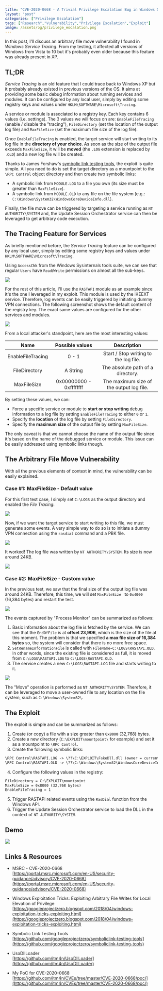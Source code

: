 ```yaml
---
title: "CVE-2020-0668 - A Trivial Privilege Escalation Bug in Windows Service Tracing" 
layout: "post"
categories: ["Privilege Escalation"]
tags: ["Research","Vulnerability","Privilege Escalation","Exploit"]
image: /assets/og/privilege_escalation.png
---
```


In this post, I'll discuss an arbitrary file move vulnerability I found in _Windows Service Tracing_. From my testing, it affected all versions of Windows from Vista to 10 but it's probably even older because this feature was already present in XP. 


## TL;DR

_Service Tracing_ is an old feature that I could trace back to Windows XP but it probably already existed in previous versions of the OS. It aims at providing some basic debug information about running services and modules. It can be configured by any local user, simply by editing some registry keys and values under `HKLM\SOFTWARE\Microsoft\Tracing`. 

A service or module is associated to a registry key. Each key contains 6 values (i.e. settings). The 3 values we will focus on are: `EnableFileTracing` (enable / disable the "tracing"), `FileDirectory` (set the location of the output log file) and `MaxFileSize` (set the maximum file size of the log file).

Once `EnableFileTracing` is enabled, the target service will start writing to its log file in the __directory of your choice__. As soon as the size of the output file exceeds `MaxFileSize`, it will be __moved__ (the `.LOG` extension is replaced by `.OLD`) and a new log file will be created. 

Thanks to James Forshaw's [symbolic link testing tools](https://github.com/googleprojectzero/symboliclink-testing-tools), the exploit is quite simple. All you need to do is set the target directory as a mountpoint to the `\RPC Control` object directory and then create two symbolic links:

- A symbolic link from `MODULE.LOG` to a file you own (its size must be greater than `MaxFileSize`). 
- A symbolic link from `MODULE.OLD` to any file on the file system (e.g.: `C:\Windows\System32\WindowsCoreDeviceInfo.dll`).

Finally, the file move can be triggered by targeting a service running as `NT AUTHORITY\SYSTEM` and, the Update Session Orchestrator service can then be leveraged to get arbitrary code execution. 


## The Tracing Feature for Services 

As briefly mentioned before, the _Service Tracing_ feature can be configured by any local user, simply by editing some registry keys and values under `HKLM\SOFTWARE\Microsoft\Tracing`. 

Using `AccessChk` from the Windows Sysinternals tools suite, we can see that regular `Users` have `Read`/`Write` permissions on almost all the sub-keys. 

![](/assets/posts/2020-02-14-cve-2020-0668-windows-service-tracing-eop/01_accesschk-reg-tracing.png)

For the rest of this article, I'll use the `RASTAPI` module as an example since it's the one I leveraged in my exploit. This module is used by the IKEEXT service. Therefore, log events can be easily triggered by initiating dummy VPN connections. The following screenshot shows the default content of the registry key. The exact same values are configured for the other services and modules. 

![](/assets/posts/2020-02-14-cve-2020-0668-windows-service-tracing-eop/02_reg-tracing-rastapi.png)

From a local attacker's standpoint, here are the most interesting values:

| Name | Possible values | Description |
| :---: | :---: | :---: | 
| EnableFileTracing | 0 - 1 | Start / Stop writing to the log file.  |
| FileDirectory | A String | The absolute path of a directory. |
| MaxFileSize | 0x00000000 - 0xffffffff | The maximum size of the output log file. |

By setting these values, we can:

- Force a specific service or module to __start or stop writing__ debug information to a log file by setting `EnableFileTracing` to either `0` or `1`.
- Specify the __location__ of the log file by setting `FileDirectory`.
- Specify the __maximum size__ of the output file by setting `MaxFileSize`.

The only caveat is that we cannot choose the name of the output file since it's based on the name of the debugged service or module. This issue can be easily addressed using symbolic links though. 


## The Arbitrary File Move Vulnerability 

With all the previous elements of context in mind, the vulnerability can be easily explained. 

### Case #1: MaxFileSize - Default value 

For this first test case, I simply set `C:\LOGS` as the output directory and enabled the _File Tracing_. 

![](/assets/posts/2020-02-14-cve-2020-0668-windows-service-tracing-eop/03_reg-set-values.png)

Now, if we want the target service to start writing to this file, we must generate some events. A very simple way to do so is to initiate a dummy VPN connection using the `rasdial` command and a PBK file.

![](/assets/posts/2020-02-14-cve-2020-0668-windows-service-tracing-eop/04_rasdial.png)

It worked! The log file was written by `NT AUTHORITY\SYSTEM`. Its size is now around 24KB. 

![](/assets/posts/2020-02-14-cve-2020-0668-windows-service-tracing-eop/05_log-file-content.png)


### Case #2: MaxFileSize - Custom value 

In the previous test, we saw that the final size of the output log file was around 24KB. Therefore, this time, we will set `MaxFileSize ` to `0x4000` (16,384 bytes) and restart the test. 

![](/assets/posts/2020-02-14-cve-2020-0668-windows-service-tracing-eop/06_reg-maxfilesize.png)

The events captured by "Process Monitor" can be summarized as follows:

1. Basic information about the log file is fetched by the service. We can see that the `EndOfFile` is at __offset 23,906__, which is the size of the file at this moment. The problem is that we specified __a max file size of 16,384 bytes__ so, the system will consider that there is no more free space.  
2. `SetRenameInformationFile` is called with `FileName=C:\LOGS\RASTAPI.OLD`. In other words, since the existing file is considered as full, it is moved from `C:\LOGS\RASTAPI.LOG` to `C:\LOGS\RASTAPI.OLD`.  
3. The service creates a new `C:\LOGS\RASTAPI.LOG` file and starts writing to it.  

![](/assets/posts/2020-02-14-cve-2020-0668-windows-service-tracing-eop/07_procmon-movefile.png)

The "Move" operation is performed as `NT AUTHORITY\SYSTEM`. Therefore, it can be leveraged to move a user-owned file to any location on the file system, such as `C:\Windows\System32\`.

## The Exploit 

The exploit is simple and can be summarized as follows:

1. Create (or copy) a file with a size greater than `0x8000` (32,768) bytes.  
2. Create a new directory (`C:\EXPLOIT\mountpoint\` for example) and set it as a mountpoint to `\RPC Control`.  
3. Create the following symbolic links:  
```txt
\RPC Control\RASTAPI.LOG -> \??\C:\EXPLOIT\FakeDll.dll (owner = current user)
\RPC Control\RASTAPI.OLD -> \??\C:\Windows\System32\WindowsCoreDeviceInfo.dll
```
4. Configure the following values in the registry:  
```txt
FileDirectory = C:\EXPLOIT\mountpoint
MaxFileSize = 0x8000 (32,768 bytes)
EnableFileTracing = 1
```

5. Trigger RASTAPI related events using the `RasDial` function from the Windows API.  
6. Trigger the Update Session Orchestrator service to load the DLL in the context of `NT AUTHORITY\SYSTEM`.  

## Demo 

![](/assets/posts/2020-02-14-cve-2020-0668-windows-service-tracing-eop/00_demo.gif)


## Links & Resources

- MSRC - CVE-2020-0668  
[https://portal.msrc.microsoft.com/en-US/security-guidance/advisory/CVE-2020-0668](https://portal.msrc.microsoft.com/en-US/security-guidance/advisory/CVE-2020-0668)

- Windows Exploitation Tricks: Exploiting Arbitrary File Writes for Local Elevation of Privilege  
[https://googleprojectzero.blogspot.com/2018/04/windows-exploitation-tricks-exploiting.html](https://googleprojectzero.blogspot.com/2018/04/windows-exploitation-tricks-exploiting.html)

- Symbolic Link Testing Tools  
[https://github.com/googleprojectzero/symboliclink-testing-tools](https://github.com/googleprojectzero/symboliclink-testing-tools)

- UsoDllLoader  
[https://github.com/itm4n/UsoDllLoader](https://github.com/itm4n/UsoDllLoader)

- My PoC for CVE-2020-0668  
[https://github.com/itm4n/CVEs/tree/master/CVE-2020-0668/poc/](https://github.com/itm4n/CVEs/tree/master/CVE-2020-0668/poc/)

